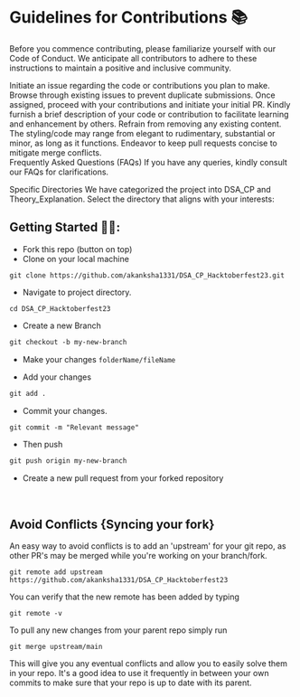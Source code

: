 # Guidelines for Contributions 📚
Before you commence contributing, please familiarize yourself with our Code of Conduct. We anticipate all contributors to adhere to these instructions to maintain a positive and inclusive community.

Initiate an issue regarding the code or contributions you plan to make.
Browse through existing issues to prevent duplicate submissions.
Once assigned, proceed with your contributions and initiate your initial PR.
Kindly furnish a brief description of your code or contribution to facilitate learning and enhancement by others.
Refrain from removing any existing content.
The styling/code may range from elegant to rudimentary, substantial or minor, as long as it functions.
Endeavor to keep pull requests concise to mitigate merge conflicts.
<br>
Frequently Asked Questions (FAQs)
If you have any queries, kindly consult our FAQs for clarifications.

Specific Directories
We have categorized the project into DSA_CP and Theory_Explanation. Select the directory that aligns with your interests:



## Getting Started 🤩🤗:

- Fork this repo (button on top)
- Clone on your local machine

```terminal
git clone https://github.com/akanksha1331/DSA_CP_Hacktoberfest23.git
```
- Navigate to project directory.
```terminal
cd DSA_CP_Hacktoberfest23
```

- Create a new Branch

```markdown
git checkout -b my-new-branch
```
- Make your changes `folderName/fileName`

- Add your changes
```markdown
git add .
```
- Commit your changes.

```markdown
git commit -m "Relevant message"
```
- Then push 
```markdown
git push origin my-new-branch
```


- Create a new pull request from your forked repository

<br>

## Avoid Conflicts {Syncing your fork}

An easy way to avoid conflicts is to add an 'upstream' for your git repo, as other PR's may be merged while you're working on your branch/fork.   

```terminal
git remote add upstream https://github.com/akanksha1331/DSA_CP_Hacktoberfest23
```

You can verify that the new remote has been added by typing
```terminal
git remote -v
```

To pull any new changes from your parent repo simply run
```terminal
git merge upstream/main
```

This will give you any eventual conflicts and allow you to easily solve them in your repo. It's a good idea to use it frequently in between your own commits to make sure that your repo is up to date with its parent.
